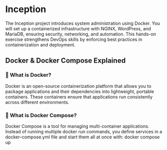 # Inception

  The Inception project introduces system administration using Docker. You will set up a containerized infrastructure with NGINX, WordPress, and MariaDB, ensuring security, networking, and automation. This hands-on exercise strengthens DevOps skills by enforcing best practices in containerization and deployment.



## Docker & Docker Compose Explained

  ### 📌 What is Docker?
  Docker is an open-source containerization platform that allows you to package applications and their dependencies into lightweight, portable containers. These containers ensure that applications run consistently across different environments.
  ### 📌 What is Docker Compose?
  Docker Compose is a tool for managing multi-container applications. Instead of running multiple docker run commands, you define services in a docker-compose.yml file and start them all at once with: docker compose up
